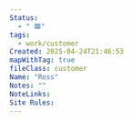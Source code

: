 ```yaml
---
Status:
  - " 🟩"
tags:
  - work/customer
Created: 2025-04-24T21:46:53
mapWithTag: true
fileClass: customer
Name: "Ross"
Notes: ""
NoteLinks: 
Site Rules:
---
```


